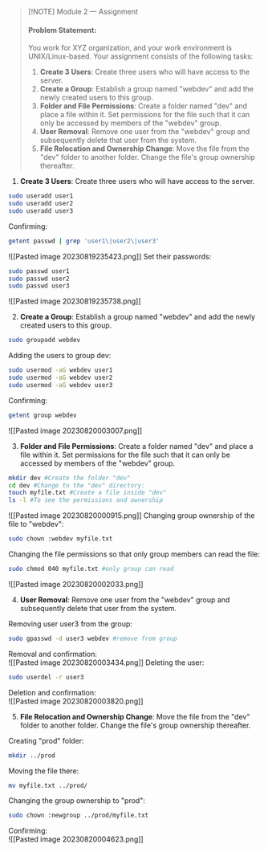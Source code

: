 
> [!NOTE] Module 2 — Assignment
> #### Problem Statement:
> You work for XYZ organization, and your work environment is UNIX/Linux-based. Your assignment consists of the following tasks:
> 
> 1. **Create 3 Users**: Create three users who will have access to the server.
> 2. **Create a Group**: Establish a group named "webdev" and add the newly created users to this group.
> 3. **Folder and File Permissions**: Create a folder named "dev" and place a file within it. Set permissions for the file such that it can only be accessed by members of the "webdev" group.
> 4. **User Removal**: Remove one user from the "webdev" group and subsequently delete that user from the system.
> 5. **File Relocation and Ownership Change**: Move the file from the "dev" folder to another folder. Change the file's group ownership thereafter.
> 



1. **Create 3 Users**: Create three users who will have access to the server.
```bash
sudo useradd user1
sudo useradd user2
sudo useradd user3
```

Confirming: 
```bash
getent passwd | grep 'user1\|user2\|user3'
```
![[Pasted image 20230819235423.png]]
Set their passwords:
```bash
sudo passwd user1
sudo passwd user2
sudo passwd user3
```
![[Pasted image 20230819235738.png]]

2. **Create a Group**: Establish a group named "webdev" and add the newly created users to this group.
```bash
sudo groupadd webdev
```
Adding the users to group dev:
```bash
sudo usermod -aG webdev user1
sudo usermod -aG webdev user2
sudo usermod -aG webdev user3
```
Confirming:
```bash
getent group webdev
```
![[Pasted image 20230820003007.png]]


3. **Folder and File Permissions**: Create a folder named "dev" and place a file within it. Set permissions for the file such that it can only be accessed by members of the "webdev" group.
```bash
mkdir dev #Create the folder "dev"
cd dev #Change to the "dev" directory:
touch myfile.txt #Create a file inside "dev"
ls -l #To see the permissions and ownership
```
![[Pasted image 20230820000915.png]]
Changing group ownership of the file to "webdev":
```bash
sudo chown :webdev myfile.txt
```
Changing the file permissions so that only group members can read the file:
```bash
sudo chmod 040 myfile.txt #only group can read
```
![[Pasted image 20230820002033.png]]

4. **User Removal**: Remove one user from the "webdev" group and subsequently delete that user from the system.

Removing user user3 from the group:
```bash
sudo gpasswd -d user3 webdev #remove from group
```
Removal and confirmation:  
![[Pasted image 20230820003434.png]]
Deleting the user:
```bash
sudo userdel -r user3
```
Deletion and confirmation:  
![[Pasted image 20230820003820.png]]

5. **File Relocation and Ownership Change**: Move the file from the "dev" folder to another folder. Change the file's group ownership thereafter.

Creating "prod" folder:
```bash
mkdir ../prod
```
Moving the file there:
```bash
mv myfile.txt ../prod/
```
Changing the group ownership to "prod":
```bash
sudo chown :newgroup ../prod/myfile.txt
```
Confirming:  
![[Pasted image 20230820004623.png]]



